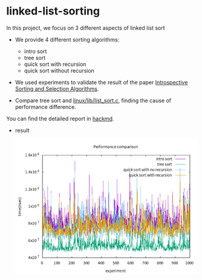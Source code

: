 # linked-list-sorting

In this project, we focus on 3 different aspects of linked list sort

- We provide 4 different sorting algorithms:
  - intro sort
  - tree sort
  - quick sort with recursion
  - quick sort without recursion

- We used experiments to validate the result of the paper [Introspective Sorting and Selection Algorithms](https://citeseerx.ist.psu.edu/viewdoc/download?doi=10.1.1.14.5196&rep=rep1&type=pdf).

- Compare tree sort and [linux/lib/list_sort.c](https://github.com/torvalds/linux/blob/master/lib/list_sort.c), finding the cause of performance difference.

You can find the detailed report in [hackmd](https://hackmd.io/@hankluo6/linked-list-sort).

* result

  ![Alt text](/runtime.png?raw=true "Result")
